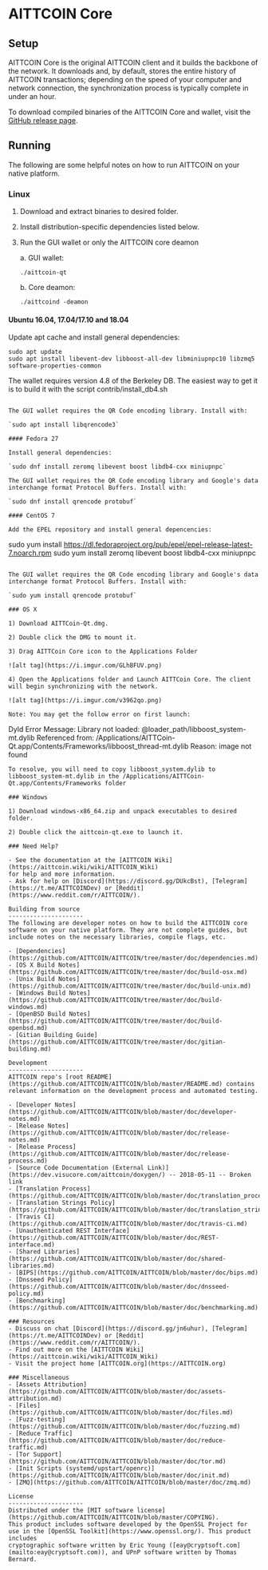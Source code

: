 AITTCOIN Core
==============

Setup
---------------------
AITTCOIN Core is the original AITTCOIN client and it builds the backbone of the network. It downloads and, by default, stores the entire history of AITTCOIN transactions; depending on the speed of your computer and network connection, the synchronization process is typically complete in under an hour.

To download compiled binaries of the AITTCOIN Core and wallet, visit the [GitHub release page](https://github.com/AITTCOIN/AITTCOIN/releases).

Running
---------------------
The following are some helpful notes on how to run AITTCOIN on your native platform.

### Linux

1) Download and extract binaries to desired folder.

2) Install distribution-specific dependencies listed below.

3) Run the GUI wallet or only the AITTCOIN core deamon

   a. GUI wallet:

   `./aittcoin-qt`

   b. Core deamon:

   `./aittcoind -deamon`

#### Ubuntu 16.04, 17.04/17.10 and 18.04

Update apt cache and install general dependencies:

```
sudo apt update
sudo apt install libevent-dev libboost-all-dev libminiupnpc10 libzmq5 software-properties-common
```

The wallet requires version 4.8 of the Berkeley DB. The easiest way to get it is to build it with the script contrib/install_db4.sh


```

The GUI wallet requires the QR Code encoding library. Install with:

`sudo apt install libqrencode3`

#### Fedora 27

Install general dependencies:

`sudo dnf install zeromq libevent boost libdb4-cxx miniupnpc`

The GUI wallet requires the QR Code encoding library and Google's data interchange format Protocol Buffers. Install with:

`sudo dnf install qrencode protobuf`

#### CentOS 7

Add the EPEL repository and install general depencencies:

```
sudo yum install https://dl.fedoraproject.org/pub/epel/epel-release-latest-7.noarch.rpm
sudo yum install zeromq libevent boost libdb4-cxx miniupnpc
```

The GUI wallet requires the QR Code encoding library and Google's data interchange format Protocol Buffers. Install with:

`sudo yum install qrencode protobuf`

### OS X

1) Download AITTCoin-Qt.dmg.

2) Double click the DMG to mount it.

3) Drag AITTCoin Core icon to the Applications Folder

![alt tag](https://i.imgur.com/GLhBFUV.png)

4) Open the Applications folder and Launch AITTCoin Core. The client will begin synchronizing with the network.

![alt tag](https://i.imgur.com/v3962qo.png)

Note: You may get the follow error on first launch:
```
Dyld Error Message:
  Library not loaded: @loader_path/libboost_system-mt.dylib
  Referenced from: /Applications/AITTCoin-Qt.app/Contents/Frameworks/libboost_thread-mt.dylib
  Reason: image not found
```
To resolve, you will need to copy libboost_system.dylib to libboost_system-mt.dylib in the /Applications/AITTCoin-Qt.app/Contents/Frameworks folder

### Windows

1) Download windows-x86_64.zip and unpack executables to desired folder.

2) Double click the aittcoin-qt.exe to launch it.

### Need Help?

- See the documentation at the [AITTCOIN Wiki](https://aittcoin.wiki/wiki/AITTCOIN_Wiki)
for help and more information.
- Ask for help on [Discord](https://discord.gg/DUkcBst), [Telegram](https://t.me/AITTCOINDev) or [Reddit](https://www.reddit.com/r/AITTCOIN/).

Building from source
---------------------
The following are developer notes on how to build the AITTCOIN core software on your native platform. They are not complete guides, but include notes on the necessary libraries, compile flags, etc.

- [Dependencies](https://github.com/AITTCOIN/AITTCOIN/tree/master/doc/dependencies.md)
- [OS X Build Notes](https://github.com/AITTCOIN/AITTCOIN/tree/master/doc/build-osx.md)
- [Unix Build Notes](https://github.com/AITTCOIN/AITTCOIN/tree/master/doc/build-unix.md)
- [Windows Build Notes](https://github.com/AITTCOIN/AITTCOIN/tree/master/doc/build-windows.md)
- [OpenBSD Build Notes](https://github.com/AITTCOIN/AITTCOIN/tree/master/doc/build-openbsd.md)
- [Gitian Building Guide](https://github.com/AITTCOIN/AITTCOIN/tree/master/doc/gitian-building.md)

Development
---------------------
AITTCOIN repo's [root README](https://github.com/AITTCOIN/AITTCOIN/blob/master/README.md) contains relevant information on the development process and automated testing.

- [Developer Notes](https://github.com/AITTCOIN/AITTCOIN/blob/master/doc/developer-notes.md)
- [Release Notes](https://github.com/AITTCOIN/AITTCOIN/blob/master/doc/release-notes.md)
- [Release Process](https://github.com/AITTCOIN/AITTCOIN/blob/master/doc/release-process.md)
- [Source Code Documentation (External Link)](https://dev.visucore.com/aittcoin/doxygen/) -- 2018-05-11 -- Broken link
- [Translation Process](https://github.com/AITTCOIN/AITTCOIN/blob/master/doc/translation_process.md)
- [Translation Strings Policy](https://github.com/AITTCOIN/AITTCOIN/blob/master/doc/translation_strings_policy.md)
- [Travis CI](https://github.com/AITTCOIN/AITTCOIN/blob/master/doc/travis-ci.md)
- [Unauthenticated REST Interface](https://github.com/AITTCOIN/AITTCOIN/blob/master/doc/REST-interface.md)
- [Shared Libraries](https://github.com/AITTCOIN/AITTCOIN/blob/master/doc/shared-libraries.md)
- [BIPS](https://github.com/AITTCOIN/AITTCOIN/blob/master/doc/bips.md)
- [Dnsseed Policy](https://github.com/AITTCOIN/AITTCOIN/blob/master/doc/dnsseed-policy.md)
- [Benchmarking](https://github.com/AITTCOIN/AITTCOIN/blob/master/doc/benchmarking.md)

### Resources
- Discuss on chat [Discord](https://discord.gg/jn6uhur), [Telegram](https://t.me/AITTCOINDev) or [Reddit](https://www.reddit.com/r/AITTCOIN/).
- Find out more on the [AITTCOIN Wiki](https://aittcoin.wiki/wiki/AITTCOIN_Wiki)
- Visit the project home [AITTCOIN.org](https://AITTCOIN.org)

### Miscellaneous
- [Assets Attribution](https://github.com/AITTCOIN/AITTCOIN/blob/master/doc/assets-attribution.md)
- [Files](https://github.com/AITTCOIN/AITTCOIN/blob/master/doc/files.md)
- [Fuzz-testing](https://github.com/AITTCOIN/AITTCOIN/blob/master/doc/fuzzing.md)
- [Reduce Traffic](https://github.com/AITTCOIN/AITTCOIN/blob/master/doc/reduce-traffic.md)
- [Tor Support](https://github.com/AITTCOIN/AITTCOIN/blob/master/doc/tor.md)
- [Init Scripts (systemd/upstart/openrc)](https://github.com/AITTCOIN/AITTCOIN/blob/master/doc/init.md)
- [ZMQ](https://github.com/AITTCOIN/AITTCOIN/blob/master/doc/zmq.md)

License
---------------------
Distributed under the [MIT software license](https://github.com/AITTCOIN/AITTCOIN/blob/master/COPYING).
This product includes software developed by the OpenSSL Project for use in the [OpenSSL Toolkit](https://www.openssl.org/). This product includes
cryptographic software written by Eric Young ([eay@cryptsoft.com](mailto:eay@cryptsoft.com)), and UPnP software written by Thomas Bernard.

